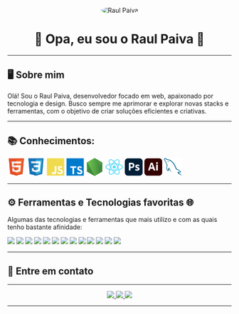 <p align="center">
  <img src="https://avatars.githubusercontent.com/u/92065579?s=400&u=4fffb7bd4a57846bf9c31622dd363cc8748e53f0&v=4" 
       alt="Raul Paiva" 
       width="150" 
       style="border-radius: 50%;"/>
</p>
<h1 align="center">👾 Opa, eu sou o Raul Paiva 👋</h1>

---

## 🖥️ Sobre mim

Olá! Sou o Raul Paiva, desenvolvedor focado em web, apaixonado por tecnologia e design. Busco sempre me aprimorar e explorar novas stacks e ferramentas, com o objetivo de criar soluções eficientes e criativas.

---

## 📚 Conhecimentos:

<p>
  <img src="https://raw.githubusercontent.com/devicons/devicon/master/icons/html5/html5-original.svg" alt="HTML" width="40"/>
  <img src="https://raw.githubusercontent.com/devicons/devicon/master/icons/css3/css3-original.svg" alt="CSS" width="40"/>
  <img src="https://raw.githubusercontent.com/devicons/devicon/master/icons/javascript/javascript-plain.svg" alt="JavaScript" width="40"/>
  <img src="https://raw.githubusercontent.com/devicons/devicon/master/icons/typescript/typescript-plain.svg" alt="TypeScript" width="40"/>
  <img src="https://raw.githubusercontent.com/devicons/devicon/master/icons/nodejs/nodejs-original.svg" alt="NodeJS" width="40"/>
  <img src="https://raw.githubusercontent.com/devicons/devicon/master/icons/react/react-original.svg" alt="React" width="40"/>
  <img src="https://raw.githubusercontent.com/devicons/devicon/master/icons/photoshop/photoshop-plain.svg" alt="Photoshop" width="40"/>
  <img src="https://raw.githubusercontent.com/devicons/devicon/master/icons/illustrator/illustrator-plain.svg" alt="Illustrator" width="40"/>
  <img src="https://raw.githubusercontent.com/devicons/devicon/master/icons/mysql/mysql-original.svg" alt="MySQL" width="40"/>
</p>

---

## ⚙️ Ferramentas e Tecnologias favoritas 🌐

Algumas das tecnologias e ferramentas que mais utilizo e com as quais tenho bastante afinidade:

<p>
  <img src="https://cdn.jsdelivr.net/gh/devicons/devicon/icons/git/git-original.svg" width="40"/>
  <img src="https://cdn.jsdelivr.net/gh/devicons/devicon/icons/github/github-original.svg" width="40"/>
  <img src="https://cdn.jsdelivr.net/gh/devicons/devicon/icons/vscode/vscode-original.svg" width="40"/>
  <img src="https://cdn.jsdelivr.net/gh/devicons/devicon/icons/java/java-original.svg" width="40"/>
  <img src="https://cdn.jsdelivr.net/gh/devicons/devicon/icons/javascript/javascript-original.svg" width="40"/>
  <img src="https://cdn.jsdelivr.net/gh/devicons/devicon/icons/typescript/typescript-original.svg" width="40"/>
  <img src="https://cdn.jsdelivr.net/gh/devicons/devicon/icons/mysql/mysql-original.svg" width="40"/>
  <img src="https://cdn.jsdelivr.net/gh/devicons/devicon/icons/html5/html5-original.svg" width="40"/>
  <img src="https://cdn.jsdelivr.net/gh/devicons/devicon/icons/css3/css3-original.svg" width="40"/>
  <img src="https://cdn.jsdelivr.net/gh/devicons/devicon/icons/react/react-original.svg" width="40"/>
  <img src="https://cdn.jsdelivr.net/gh/devicons/devicon/icons/nodejs/nodejs-original.svg" width="40"/>
  <img src="https://cdn.jsdelivr.net/gh/devicons/devicon/icons/figma/figma-original.svg" width="40"/>
  <img src="https://cdn.jsdelivr.net/gh/devicons/devicon/icons/discordjs/discordjs-original.svg" width="40"/>
</p>

---

## 📲 Entre em contato
---

<p align="center">
  <a href="https://www.linkedin.com/in/seulink" target="_blank">
    <img src="https://img.shields.io/badge/LINKEDIN-0A66C2?style=for-the-badge&logo=linkedin&logoColor=white"/>
  </a>
  <a href="mailto:raulvictor008@gmail.com" target="_blank">
    <img src="https://img.shields.io/badge/GMAIL-EA4335?style=for-the-badge&logo=gmail&logoColor=white"/>
  </a>
  <a href="[https://wa.me/seunumerowhatsapp](https://wa.me/5519978195240?text=Ola!%20Estou%20vindo%20pelo%20seu%20GitHub%20%F0%9F%98%80)" target="_blank">
    <img src="https://img.shields.io/badge/WHATSAPP-25D366?style=for-the-badge&logo=whatsapp&logoColor=white"/>
  </a>
</p>

---

